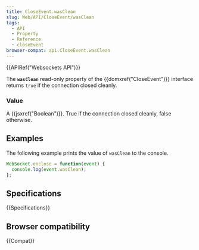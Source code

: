 ```yaml
---
title: CloseEvent.wasClean
slug: Web/API/CloseEvent/wasClean
tags:
  - API
  - Property
  - Reference
  - closeEvent
browser-compat: api.CloseEvent.wasClean
---
```

{{APIRef("Websockets API")}}

The **`wasClean`** read-only property of the {{domxref("CloseEvent")}} interface returns `true` if the connection closed cleanly.

### Value

A {{jsxref("Boolean")}}. True if the connection closed cleanly, false otherwise.

## Examples

The following example prints the value of `wasClean` to the console.

```js
WebSocket.onclose = function(event) {
  console.log(event.wasClean);
};
```

## Specifications

{{Specifications}}

## Browser compatibility

{{Compat}}
